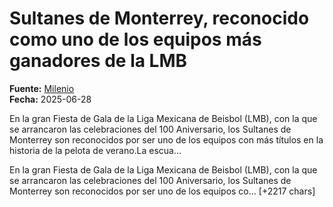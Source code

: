 # Sultanes de Monterrey, reconocido como uno de los equipos más ganadores de la LMB

**Fuente:** [Milenio](https://www.milenio.com/beisbol/sultanes/sultanes-reconocido-como-uno-de-los-equipos-mas-ganadores-de-la-lmb)  
**Fecha:** 2025-06-28

En la gran Fiesta de Gala de la Liga Mexicana de Beisbol (LMB), con la que se arrancaron las celebraciones del 100 Aniversario, los Sultanes de Monterrey son reconocidos por ser uno de los equipos con más títulos en la historia de la pelota de verano.La escua…

En la gran Fiesta de Gala de la Liga Mexicana de Beisbol (LMB), con la que se arrancaron las celebraciones del 100 Aniversario, los Sultanes de Monterrey son reconocidos por ser uno de los equipos co… [+2217 chars]

